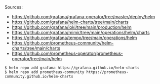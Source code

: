 Sources:

- https://github.com/grafana/grafana-operator/tree/master/deploy/helm
- https://github.com/grafana/helm-charts/tree/main/charts
- https://github.com/grafana/loki/tree/main/production/helm
- https://github.com/grafana/mimir/tree/main/operations/helm/charts
- https://github.com/grafana/tempo/tree/main/operations/helm
- https://github.com/prometheus-community/helm-charts/tree/main/charts
- https://github.com/prometheus-operator/prometheus-operator/tree/main/helm

```
$ helm repo add grafana https://grafana.github.io/helm-charts
$ helm repo add prometheus-community https://prometheus-community.github.io/helm-charts
```
